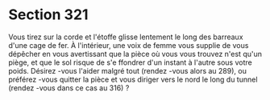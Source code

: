 # Section 321

Vous tirez sur la corde et l'étoffe glisse lentement le long des barreaux d'une cage de fer.
À l'intérieur, une voix de femme vous supplie de vous dépêcher en vous avertissant que
la pièce où vous vous trouvez n'est qu'un piège, et que le sol risque de s'e ffondrer d'un
instant à l'autre sous votre poids. Désirez -vous l'aider malgré tout (rendez -vous alors au
289), ou préférez -vous quitter la pièce et vous diriger vers le nord le long du tunnel
(rendez -vous dans ce cas au 316) ?
